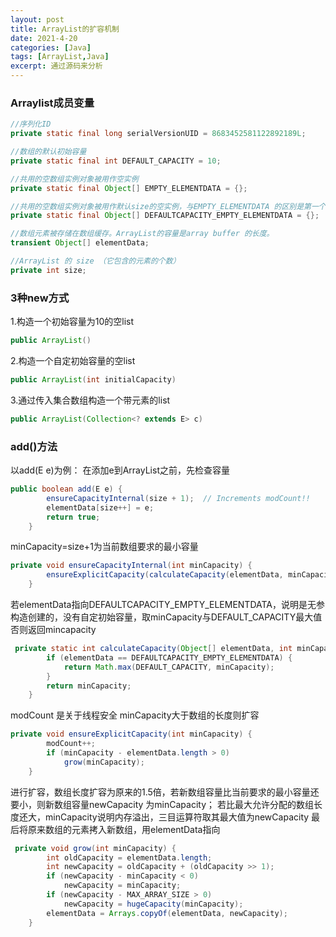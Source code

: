 ```yaml
---
layout: post
title: ArrayList的扩容机制
date: 2021-4-20
categories: [Java]
tags: [ArrayList,Java]
excerpt: 通过源码来分析
---
```


### Arraylist成员变量
   
   
```java
//序列化ID
private static final long serialVersionUID = 8683452581122892189L;

//数组的默认初始容量
private static final int DEFAULT_CAPACITY = 10;

//共用的空数组实例对象被用作空实例
private static final Object[] EMPTY_ELEMENTDATA = {};

//共用的空数组实例对象被用作默认size的空实例，与EMPTY_ELEMENTDATA 的区别是第一个元素被添加会知道扩容到10
private static final Object[] DEFAULTCAPACITY_EMPTY_ELEMENTDATA = {};

//数组元素被存储在数组缓存。ArrayList的容量是array buffer 的长度。
transient Object[] elementData;

//ArrayList 的 size （它包含的元素的个数）
private int size;
```
  
    
      
      
### 3种new方式

1.构造一个初始容量为10的空list
```java
public ArrayList()
```
  
  
2.构造一个自定初始容量的空list
```java
public ArrayList(int initialCapacity)
```
   
   
3.通过传入集合数组构造一个带元素的list
```java
public ArrayList(Collection<? extends E> c) 
```
   
     
     
### add()方法

以add(E e)为例：
在添加e到ArrayList之前，先检查容量
```java
public boolean add(E e) {
        ensureCapacityInternal(size + 1);  // Increments modCount!!
        elementData[size++] = e;
        return true;
    }
```
   
minCapacity=size+1为当前数组要求的最小容量
```java
private void ensureCapacityInternal(int minCapacity) {
        ensureExplicitCapacity(calculateCapacity(elementData, minCapacity));
    }
```
   
   
若elementData指向DEFAULTCAPACITY_EMPTY_ELEMENTDATA，说明是无参构造创建的，没有自定初始容量，取minCapacity与DEFAULT_CAPACITY最大值
否则返回mincapacity
```java
 private static int calculateCapacity(Object[] elementData, int minCapacity) {
        if (elementData == DEFAULTCAPACITY_EMPTY_ELEMENTDATA) {
            return Math.max(DEFAULT_CAPACITY, minCapacity);
        }
        return minCapacity;
    }
```
   
   
modCount 是关于线程安全 minCapacity大于数组的长度则扩容
```java
private void ensureExplicitCapacity(int minCapacity) {
        modCount++;
        if (minCapacity - elementData.length > 0)
            grow(minCapacity);
    }
```
   
   
进行扩容，数组长度扩容为原来的1.5倍，若新数组容量比当前要求的最小容量还要小，则新数组容量newCapacity 为minCapacity；
若比最大允许分配的数组长度还大，minCapacity说明内存溢出，三目运算符取其最大值为newCapacity
最后将原来数组的元素拷入新数组，用elementData指向
```java
 private void grow(int minCapacity) {
        int oldCapacity = elementData.length;
        int newCapacity = oldCapacity + (oldCapacity >> 1);
        if (newCapacity - minCapacity < 0)
            newCapacity = minCapacity;
        if (newCapacity - MAX_ARRAY_SIZE > 0)
            newCapacity = hugeCapacity(minCapacity);
        elementData = Arrays.copyOf(elementData, newCapacity);
    }
```
